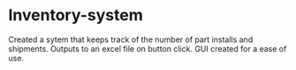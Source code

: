 # Inventory-system

Created a sytem that keeps track of the number of part installs and shipments. Outputs to an excel file on button click. GUI created for a ease of use.

